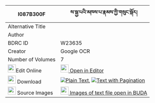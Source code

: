 |I087B300F|ས་སྐྱ་པའི་མཁས་པ་རྣམས་ཀྱི་གསུང་སྐོར། 
| --- | --- 
|Alternative Title |
|Author | 
|BDRC ID | W23635
|Creator | Google OCR
|Number of Volumes| 7
|<img width="25" src="https://img.icons8.com/color/25/000000/edit-property.png">Edit Online| [<img width="25" src="https://avatars.githubusercontent.com/u/45091458?s=200&v=4"> Open in Editor](http://editor.openpecha.org/I087B300F)
|<img width="25" src="https://img.icons8.com/fluent/48/000000/download-2.png"/>  Download | [![](https://img.icons8.com/color/20/000000/txt.png)Plain Text](https://github.com/Openpecha/I087B300F/releases/download/v1/sakyapa_i_khepa_nam_kyi_sung_k_plain_I087B300F.zip), [![](https://img.icons8.com/color/20/000000/txt.png)Text with Pagination](https://github.com/Openpecha/I087B300F/releases/download/v1/sakyapa_i_khepa_nam_kyi_sung_k_pages_I087B300F.zip)
|<img width="25" src="https://img.icons8.com/plasticine/100/000000/pictures-folder.png"/>  Source Images | [<img width="25" src="https://library.bdrc.io/icons/BUDA-small.svg"> Images of text file open in BUDA](https://library.bdrc.io/show/bdr:W23635)